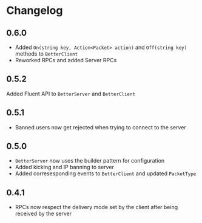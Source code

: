 # Changelog

## 0.6.0

- Added `On(string key, Action<Packet> action)` and `Off(string key)` methods to `BetterClient`
- Reworked RPCs and added Server RPCs
 
## 0.5.2

Added Fluent API to `BetterServer` and `BetterClient`

## 0.5.1 

- Banned users now get rejected when trying to connect to the server

## 0.5.0

- `BetterServer` now uses the builder pattern for configuration
- Added kicking and IP banning to server
- Added corresesponding events to `BetterClient` and updated `PacketType` 

## 0.4.1

- RPCs now respect the delivery mode set by the client after being received by the server